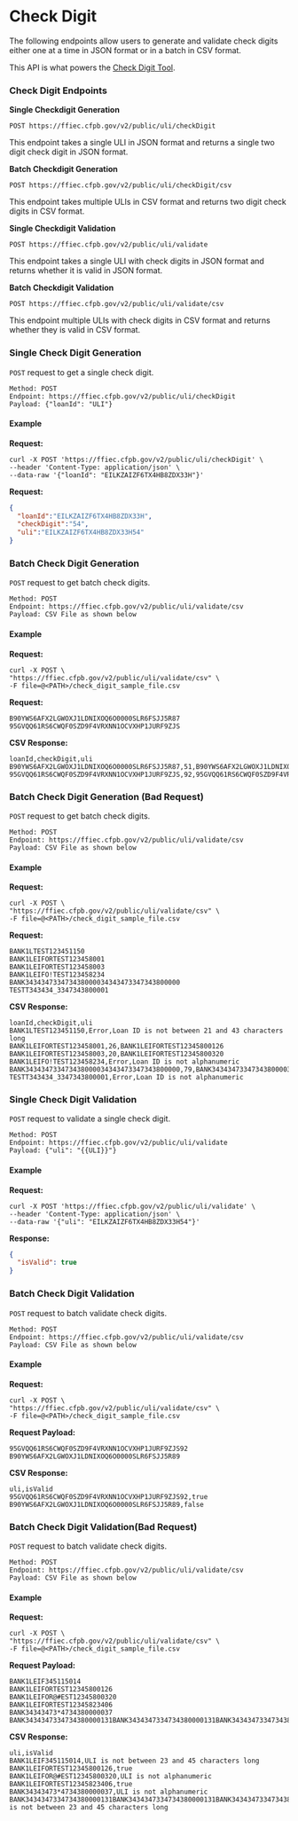 # Check Digit

The following endpoints allow users to generate and validate check digits either one at a time in JSON format or in a batch in CSV format.

This API is what powers the [Check Digit Tool](https://ffiec.cfpb.gov/tools/check-digit).

### Check Digit Endpoints

__Single Checkdigit Generation__

`POST https://ffiec.cfpb.gov/v2/public/uli/checkDigit`

This endpoint takes a single ULI in JSON format and returns a single two digit check digit in JSON format. 

__Batch Checkdigit Generation__

`POST https://ffiec.cfpb.gov/v2/public/uli/checkDigit/csv`

This endpoint takes multiple ULIs in CSV format and returns two digit check digits in CSV format.

__Single Checkdigit Validation__

`POST https://ffiec.cfpb.gov/v2/public/uli/validate`

This endpoint takes a single ULI with check digits in JSON format and returns whether it is valid in JSON format. 

__Batch Checkdigit Validation__

`POST https://ffiec.cfpb.gov/v2/public/uli/validate/csv`

This endpoint multiple ULIs with check digits in CSV format and returns whether they is valid in CSV format.

### Single Check Digit Generation

  `POST` request to get a single check digit.
  
  ```
  Method: POST
  Endpoint: https://ffiec.cfpb.gov/v2/public/uli/checkDigit
  Payload: {"loanId": "ULI"}
  ```

  #### Example
  
  **Request:**

  ```
  curl -X POST 'https://ffiec.cfpb.gov/v2/public/uli/checkDigit' \
  --header 'Content-Type: application/json' \
  --data-raw '{"loanId": "EILKZAIZF6TX4HB8ZDX33H"}'
  ```

  **Request:**

  ```json
  {
    "loanId":"EILKZAIZF6TX4HB8ZDX33H",
    "checkDigit":"54",
    "uli":"EILKZAIZF6TX4HB8ZDX33H54"
  }
  ```

### Batch Check Digit Generation

  `POST` request to get batch check digits.

  ```
  Method: POST
  Endpoint: https://ffiec.cfpb.gov/v2/public/uli/validate/csv
  Payload: CSV File as shown below
  ```

  #### Example
  
  **Request:**

  ```
  curl -X POST \
  "https://ffiec.cfpb.gov/v2/public/uli/validate/csv" \
  -F file=@<PATH>/check_digit_sample_file.csv
  ```

  **Request:**

  ```
  B90YWS6AFX2LGWOXJ1LDNIXOQ6O0000SLR6FSJJ5R87
  95GVQQ61RS6CWQF0SZD9F4VRXNN1OCVXHP1JURF9ZJS
  ```

  <b>CSV Response:</b>

  ```
  loanId,checkDigit,uli
  B90YWS6AFX2LGWOXJ1LDNIXOQ6O0000SLR6FSJJ5R87,51,B90YWS6AFX2LGWOXJ1LDNIXOQ6O0000SLR6FSJJ5R8751
  95GVQQ61RS6CWQF0SZD9F4VRXNN1OCVXHP1JURF9ZJS,92,95GVQQ61RS6CWQF0SZD9F4VRXNN1OCVXHP1JURF9ZJS92
  ```

### Batch Check Digit Generation (Bad Request)

  `POST` request to get batch check digits.

  ```
  Method: POST
  Endpoint: https://ffiec.cfpb.gov/v2/public/uli/validate/csv
  Payload: CSV File as shown below
  ```

  #### Example
  
  **Request:**

  ```
  curl -X POST \
  "https://ffiec.cfpb.gov/v2/public/uli/validate/csv" \
  -F file=@<PATH>/check_digit_sample_file.csv
  ```

  **Request:**

  ```
  BANK1LTEST123451150
  BANK1LEIFORTEST123458001
  BANK1LEIFORTEST123458003
  BANK1LEIFO!TEST123458234
  BANK343434733473438000034343473347343800000
  TESTT343434_3347343800001
  ```

  <b>CSV Response:</b>

  ```
  loanId,checkDigit,uli
  BANK1LTEST123451150,Error,Loan ID is not between 21 and 43 characters long
  BANK1LEIFORTEST123458001,26,BANK1LEIFORTEST12345800126
  BANK1LEIFORTEST123458003,20,BANK1LEIFORTEST12345800320
  BANK1LEIFO!TEST123458234,Error,Loan ID is not alphanumeric
  BANK343434733473438000034343473347343800000,79,BANK34343473347343800003434347334734380000079
  TESTT343434_3347343800001,Error,Loan ID is not alphanumeric

  ```

### Single Check Digit Validation

  `POST` request to validate a single check digit.

  ```
  Method: POST
  Endpoint: https://ffiec.cfpb.gov/v2/public/uli/validate
  Payload: {"uli": "{{ULI}}"}
  ```

  #### Example
  
  <b>Request:</b>

  ```
  curl -X POST 'https://ffiec.cfpb.gov/v2/public/uli/validate' \
  --header 'Content-Type: application/json' \
  --data-raw '{"uli": "EILKZAIZF6TX4HB8ZDX33H54"}'
  ```

  <b>Response:</b>

  ```json
  {
    "isValid": true
  }
  ```

### Batch Check Digit Validation

  `POST` request to batch validate check digits.

  ```
  Method: POST
  Endpoint: https://ffiec.cfpb.gov/v2/public/uli/validate/csv
  Payload: CSV File as shown below
  ```

  #### Example
  
  <b>Request:</b>

  ```
  curl -X POST \
  "https://ffiec.cfpb.gov/v2/public/uli/validate/csv" \
  -F file=@<PATH>/check_digit_sample_file.csv
  ```
  
  <b>Request Payload:</b>

  ```
  95GVQQ61RS6CWQF0SZD9F4VRXNN1OCVXHP1JURF9ZJS92
  B90YWS6AFX2LGWOXJ1LDNIXOQ6O0000SLR6FSJJ5R89
  ```
  
  <b>CSV Response:</b>

  ```
  uli,isValid
  95GVQQ61RS6CWQF0SZD9F4VRXNN1OCVXHP1JURF9ZJS92,true
  B90YWS6AFX2LGWOXJ1LDNIXOQ6O0000SLR6FSJJ5R89,false
  ```

### Batch Check Digit Validation(Bad Request)

  `POST` request to batch validate check digits.

  ```
  Method: POST
  Endpoint: https://ffiec.cfpb.gov/v2/public/uli/validate/csv
  Payload: CSV File as shown below
  ```

  #### Example
  
  <b>Request:</b>

  ```
  curl -X POST \
  "https://ffiec.cfpb.gov/v2/public/uli/validate/csv" \
  -F file=@<PATH>/check_digit_sample_file.csv
  ```
  
  <b>Request Payload:</b>

  ```
  BANK1LEIF345115014
  BANK1LEIFORTEST12345800126
  BANK1LEIFOR@#EST12345800320
  BANK1LEIFORTEST12345823406
  BANK34343473*4734380000037
  BANK3434347334734380000131BANK3434347334734380000131BANK3434347334734380000131
  ```
  
  <b>CSV Response:</b>

  ```
  uli,isValid
  BANK1LEIF345115014,ULI is not between 23 and 45 characters long
  BANK1LEIFORTEST12345800126,true
  BANK1LEIFOR@#EST12345800320,ULI is not alphanumeric
  BANK1LEIFORTEST12345823406,true
  BANK34343473*4734380000037,ULI is not alphanumeric
  BANK3434347334734380000131BANK3434347334734380000131BANK3434347334734380000131,ULI is not between 23 and 45 characters long  
  ```
